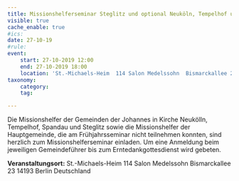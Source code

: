 ```yaml
---
title: Missionshelferseminar Steglitz und optional Neuköln, Tempelhof und Spandau
visible: true
cache_enable: true
#ics: 
date: 27-10-19
#rule: 
event:
	start: 27-10-2019 12:00
	end: 27-10-2019 18:00
	location: 'St.-Michaels-Heim  114 Salon Medelssohn  Bismarckallee 23 14193‎ Berlin Deutschland'
taxonomy:
	category: 
	tag: 

---
```

Die Missionshelfer der Gemeinden der  Johannes in Kirche Neukölln, Tempelhof, Spandau und Steglitz sowie die Missionshelfer der Hauptgemeinde, die am Frühjahrsseminar nicht teilnehmen konnten, sind herzlich zum Missionshelferseminar einladen. Um eine Anmeldung beim jeweiligen Gemeindeführer bis zum Erntedankgottesdienst wird gebeten.


**Veranstaltungsort:** St.-Michaels-Heim 
114 Salon Medelssohn 
Bismarckallee 23
14193‎ Berlin
Deutschland

